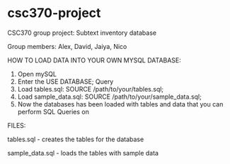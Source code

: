 # csc370-project
CSC370 group project: Subtext inventory database

Group members: Alex, David, Jaiya, Nico

HOW TO LOAD DATA INTO YOUR OWN MYSQL DATABASE:

1. Open mySQL
2. Enter the USE DATABASE; Query
3. Load tables.sql: SOURCE /path/to/your/tables.sql;
4. Load sample_data.sql: SOURCE /path/to/your/sample_data.sql;
5. Now the databases has been loaded with tables and data that you can perform SQL Queries on

FILES: 

tables.sql - creates the tables for the database 

sample_data.sql - loads the tables with sample data

